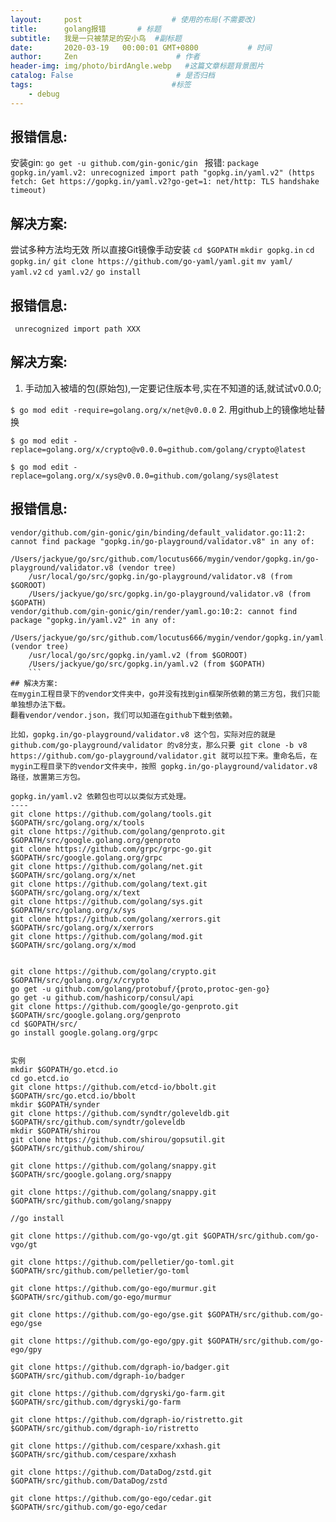 ```yaml
---
layout:     post                    # 使用的布局(不需要改)
title:      golang报错       # 标题
subtitle:   我是一只被禁足的安小鸟  #副标题
date:       2020-03-19   00:00:01 GMT+0800           # 时间
author:     Zen                      # 作者
header-img: img/photo/birdAngle.webp   #这篇文章标题背景图片
catalog: False                       # 是否归档
tags:                               #标签
    - debug
---
```


## 报错信息:
安装gin:
`go get -u github.com/gin-gonic/gin `
报错:
`package gopkg.in/yaml.v2: unrecognized import path "gopkg.in/yaml.v2" (https fetch: Get https://gopkg.in/yaml.v2?go-get=1: net/http: TLS handshake timeout)`
## 解决方案:
尝试多种方法均无效
所以直接Git镜像手动安装
`cd $GOPATH`
`mkdir gopkg.in`
`cd gopkg.in/`
`git clone https://github.com/go-yaml/yaml.git`
`mv yaml/ yaml.v2`
`cd yaml.v2/`
`go install`

## 报错信息:
` unrecognized import path XXX`
## 解决方案:
1. 手动加入被墙的包(原始包),一定要记住版本号,实在不知道的话,就试试v0.0.0;

`$ go mod edit -require=golang.org/x/net@v0.0.0`
2. 用github上的镜像地址替换

`$ go mod edit -replace=golang.org/x/crypto@v0.0.0=github.com/golang/crypto@latest`

`$ go mod edit -replace=golang.org/x/sys@v0.0.0=github.com/golang/sys@latest`

## 报错信息:                                      
```
vendor/github.com/gin-gonic/gin/binding/default_validator.go:11:2: cannot find package "gopkg.in/go-playground/validator.v8" in any of:
	/Users/jackyue/go/src/github.com/locutus666/mygin/vendor/gopkg.in/go-playground/validator.v8 (vendor tree)
	/usr/local/go/src/gopkg.in/go-playground/validator.v8 (from $GOROOT)
	/Users/jackyue/go/src/gopkg.in/go-playground/validator.v8 (from $GOPATH)
vendor/github.com/gin-gonic/gin/render/yaml.go:10:2: cannot find package "gopkg.in/yaml.v2" in any of:
	/Users/jackyue/go/src/github.com/locutus666/mygin/vendor/gopkg.in/yaml.v2 (vendor tree)
	/usr/local/go/src/gopkg.in/yaml.v2 (from $GOROOT)
	/Users/jackyue/go/src/gopkg.in/yaml.v2 (from $GOPATH)
    ```
## 解决方案:
在mygin工程目录下的vendor文件夹中，go并没有找到gin框架所依赖的第三方包，我们只能单独想办法下载。
翻看vendor/vendor.json，我们可以知道在github下载到依赖。

比如，gopkg.in/go-playground/validator.v8 这个包，实际对应的就是 github.com/go-playground/validator 的v8分支，那么只要 git clone -b v8 https://github.com/go-playground/validator.git 就可以拉下来。重命名后，在mygin工程目录下的vendor文件夹中，按照 gopkg.in/go-playground/validator.v8 路径，放置第三方包。

gopkg.in/yaml.v2 依赖包也可以以类似方式处理。
----
git clone https://github.com/golang/tools.git $GOPATH/src/golang.org/x/tools
git clone https://github.com/golang/genproto.git $GOPATH/src/google.golang.org/genproto
git clone https://github.com/grpc/grpc-go.git $GOPATH/src/google.golang.org/grpc
git clone https://github.com/golang/net.git $GOPATH/src/golang.org/x/net
git clone https://github.com/golang/text.git $GOPATH/src/golang.org/x/text
git clone https://github.com/golang/sys.git $GOPATH/src/golang.org/x/sys
git clone https://github.com/golang/xerrors.git $GOPATH/src/golang.org/x/xerrors
git clone https://github.com/golang/mod.git $GOPATH/src/golang.org/x/mod


git clone https://github.com/golang/crypto.git $GOPATH/src/golang.org/x/crypto
go get -u github.com/golang/protobuf/{proto,protoc-gen-go}
go get -u github.com/hashicorp/consul/api
git clone https://github.com/google/go-genproto.git $GOPATH/src/google.golang.org/genproto
cd $GOPATH/src/
go install google.golang.org/grpc


实例
mkdir $GOPATH/go.etcd.io
cd go.etcd.io
git clone https://github.com/etcd-io/bbolt.git $GOPATH/src/go.etcd.io/bbolt
mkdir $GOPATH/synder
git clone https://github.com/syndtr/goleveldb.git $GOPATH/src/github.com/syndtr/goleveldb
mkdir $GOPATH/shirou
git clone https://github.com/shirou/gopsutil.git $GOPATH/src/github.com/shirou/

git clone https://github.com/golang/snappy.git $GOPATH/src/google.golang.org/snappy

git clone https://github.com/golang/snappy.git $GOPATH/src/github.com/golang/snappy

//go install  

git clone https://github.com/go-vgo/gt.git $GOPATH/src/github.com/go-vgo/gt

git clone https://github.com/pelletier/go-toml.git $GOPATH/src/github.com/pelletier/go-toml

git clone https://github.com/go-ego/murmur.git $GOPATH/src/github.com/go-ego/murmur

git clone https://github.com/go-ego/gse.git $GOPATH/src/github.com/go-ego/gse

git clone https://github.com/go-ego/gpy.git $GOPATH/src/github.com/go-ego/gpy

git clone https://github.com/dgraph-io/badger.git $GOPATH/src/github.com/dgraph-io/badger

git clone https://github.com/dgryski/go-farm.git $GOPATH/src/github.com/dgryski/go-farm

git clone https://github.com/dgraph-io/ristretto.git $GOPATH/src/github.com/dgraph-io/ristretto

git clone https://github.com/cespare/xxhash.git $GOPATH/src/github.com/cespare/xxhash

git clone https://github.com/DataDog/zstd.git $GOPATH/src/github.com/DataDog/zstd

git clone https://github.com/go-ego/cedar.git $GOPATH/src/github.com/go-ego/cedar
